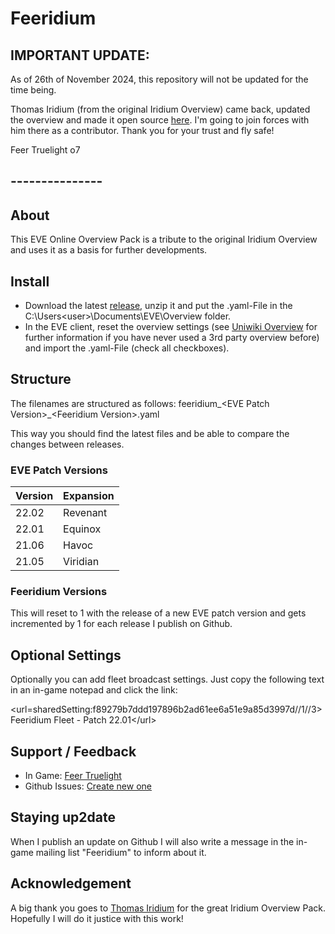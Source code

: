 # Feeridium

## IMPORTANT UPDATE:
As of 26th of November 2024, this repository will not be updated for the time being. 

Thomas Iridium (from the original Iridium Overview) came back, updated the overview and made it open source [here](https://github.com/iridiumops/overview). I'm going to join forces with him there as a contributor. Thank you for your trust and fly safe!

Feer Truelight o7

## ---------------

## About
This EVE Online Overview Pack is a tribute to the original Iridium Overview and uses it as a basis for further developments.

## Install
- Download the latest [release](https://github.com/feertruelight/feeridium/releases), unzip it and put the .yaml-File in the C:\Users\<user>\Documents\EVE\Overview folder.
- In the EVE client, reset the overview settings (see [Uniwiki Overview](https://wiki.eveuniversity.org/Overview) for further information if you have never used a 3rd party overview before) and import the .yaml-File (check all checkboxes).

## Structure
The filenames are structured as follows:
feeridium_&lt;EVE Patch Version&gt;_&lt;Feeridium Version&gt;.yaml

This way you should find the latest files and be able to compare the changes between releases.

### EVE Patch Versions
| Version | Expansion |
|---------|-----------|
| 22.02   | Revenant  |
| 22.01   | Equinox   |
| 21.06   | Havoc     |
| 21.05   | Viridian  |

### Feeridium Versions
This will reset to 1 with the release of a new EVE patch version and gets incremented by 1 for each release I publish on Github.

## Optional Settings
Optionally you can add fleet broadcast settings. Just copy the following text in an in-game notepad and click the link:

&lt;url=sharedSetting:f89279b7ddd197896b2ad61ee6a51e9a85d3997d//1//3&gt;Feeridium Fleet - Patch 22.01&lt;/url&gt;

## Support / Feedback

* In Game: [Feer Truelight](https://evewho.com/character/92096845)
* Github Issues: [Create new one](https://github.com/feertruelight/feeridium/issues/new)

## Staying up2date
When I publish an update on Github I will also write a message in the in-game mailing list "Feeridium" to inform about it.

## Acknowledgement
A big thank you goes to [Thomas Iridium](https://evewho.com/character/95643598) for the great Iridium Overview Pack. Hopefully I will do it justice with this work!